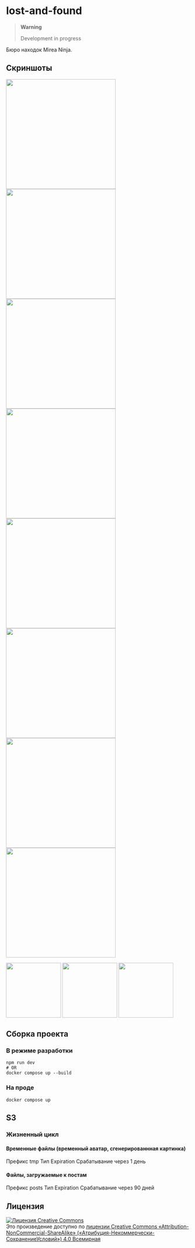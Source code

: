 # lost-and-found

> **Warning**
> 
> Development in progress

Бюро находок Mirea Ninja.

## Скриншоты

<p float="left">
  <img width="300" src="https://github.com/mirea-ninja/lost-and-found/assets/70258211/5ae9ad01-b23d-408e-a37f-de13b0ed4b3d">
  <img width="300" src="https://github.com/mirea-ninja/lost-and-found/assets/70258211/00e6084f-60dc-496e-92a8-8bd24a57717e">
  <img width="300" src="https://github.com/mirea-ninja/lost-and-found/assets/70258211/74091316-8ac7-4a4a-b7cd-7b949ff38de5">
  <img width="300" src="https://github.com/mirea-ninja/lost-and-found/assets/70258211/41af2712-55cc-4efe-9be8-0fba5533de89">
  <img width="300" src="https://github.com/mirea-ninja/lost-and-found/assets/70258211/d46e1f7c-15e6-456f-bab5-ecdc08288cc3">
  <img width="300" src="https://github.com/mirea-ninja/lost-and-found/assets/70258211/2697c55a-d006-4500-9efa-6f711a59b023">
  <img width="300" src="https://github.com/mirea-ninja/lost-and-found/assets/70258211/9a20cc4f-6826-4237-97d2-10e420c126b0">
  <img width="300" src="https://github.com/mirea-ninja/lost-and-found/assets/70258211/ac9b01d1-9334-411a-b095-effd736e8ee7">
</p>

<p float="left">
  <img width="150" src="https://github.com/mirea-ninja/lost-and-found/assets/70258211/2ed96812-5b25-4aaf-ac70-acf95e2d6b71">
  <img width="150" src="https://github.com/mirea-ninja/lost-and-found/assets/70258211/77606c5a-dfa6-4fc2-b501-0e36b97b6862">
  <img width="150" src="https://github.com/mirea-ninja/lost-and-found/assets/70258211/304e0594-943c-48c6-9e12-50de71f8a746">
</p>

## Сборка проекта

### В режиме разработки

```shell
npm run dev
# OR
docker compose up --build
```

### На проде

```shell
docker compose up
```

## S3

### Жизненный цикл

#### Временные файлы (временный аватар, сгенерированнная картинка)

Префикс tmp
Тип Expiration
Срабатывание через 1 день

#### Файлы, загружаемые к постам

Префикс posts
Тип Expiration
Срабатывание через 90 дней

## Лицензия

<a rel="license" href="http://creativecommons.org/licenses/by-nc-sa/4.0/"><img alt="Лицензия Creative Commons" style="border-width:0" src="https://i.creativecommons.org/l/by-nc-sa/4.0/88x31.png" /></a><br />Это произведение доступно по <a rel="license" href="http://creativecommons.org/licenses/by-nc-sa/4.0/">лицензии Creative Commons «Attribution-NonCommercial-ShareAlike» («Атрибуция-Некоммерчески-СохранениеУсловий») 4.0 Всемирная</a>
